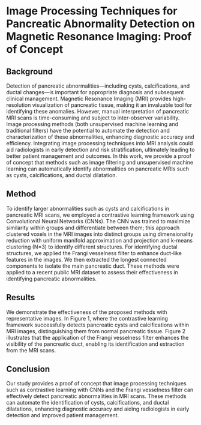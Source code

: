 # Image Processing Techniques for Pancreatic Abnormality Detection on Magnetic Resonance Imaging: Proof of Concept
## Background
Detection of pancreatic abnormalities—including cysts, calcifications, and ductal changes—is important for appropriate diagnosis and subsequent clinical management. Magnetic Resonance Imaging (MRI) provides high-resolution visualization of pancreatic tissue, making it an invaluable tool for identifying these anomalies. However, manual interpretation of pancreatic MRI scans is time-consuming and subject to inter-observer variability. Image processing methods (both unsupervised machine learning and traditional filters) have the potential to automate the detection and characterization of these abnormalities, enhancing diagnostic accuracy and efficiency. Integrating image processing techniques into MRI analysis could aid radiologists in early detection and risk stratification, ultimately leading to better patient management and outcomes. In this work, we provide a proof of concept that methods such as image filtering and unsupervised machine learning can automatically identify abnormalities on pancreatic MRIs such as cysts, calcifications, and ductal dilatation.

## Method
To identify larger abnormalities such as cysts and calcifications in pancreatic MRI scans, we employed a contrastive learning framework using Convolutional Neural Networks (CNNs). The CNN was trained to maximize similarity within groups and differentiate between them; this approach clustered voxels in the MRI images into distinct groups using dimensionality reduction with uniform manifold approximation and projection and k-means clustering (N=3) to identify different structures. For identifying ductal structures, we applied the Frangi vesselness filter to enhance duct-like features in the images. We then extracted the longest connected components to isolate the main pancreatic duct. These methods were applied to a recent public MRI dataset to assess their effectiveness in identifying pancreatic abnormalities.

## Results
We demonstrate the effectiveness of the proposed methods with representative images. In Figure 1, where the contrastive learning framework successfully detects pancreatic cysts and calcifications within MRI images, distinguishing them from normal pancreatic tissue. Figure 2 illustrates that the application of the Frangi vesselness filter enhances the visibility of the pancreatic duct, enabling its identification and extraction from the MRI scans.

## Conclusion
Our study provides a proof of concept that image processing techniques such as contrastive learning with CNNs and the Frangi vesselness filter can effectively detect pancreatic abnormalities in MRI scans. These methods can automate the identification of cysts, calcifications, and ductal dilatations, enhancing diagnostic accuracy and aiding radiologists in early detection and improved patient management.

